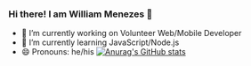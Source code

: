 ### Hi there! I am William Menezes 👋

- 🔭 I’m currently working on Volunteer Web/Mobile Developer
- 🌱 I’m currently learning JavaScript/Node.js
- 😄 Pronouns: he/his
[![Anurag's GitHub stats](https://github-readme-stats.vercel.app/api?username=WillMenezess)](https://github.com/WillMenezess/github-readme-stats)
